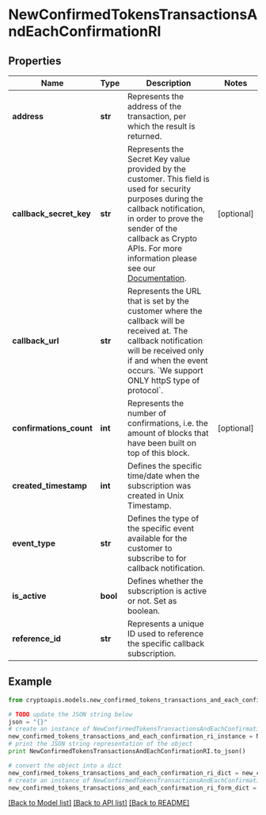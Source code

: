 # NewConfirmedTokensTransactionsAndEachConfirmationRI


## Properties
Name | Type | Description | Notes
------------ | ------------- | ------------- | -------------
**address** | **str** | Represents the address of the transaction, per which the result is returned. | 
**callback_secret_key** | **str** | Represents the Secret Key value provided by the customer. This field is used for security purposes during the callback notification, in order to prove the sender of the callback as Crypto APIs. For more information please see our [Documentation](https://developers.cryptoapis.io/technical-documentation/general-information/callbacks#callback-security). | [optional] 
**callback_url** | **str** | Represents the URL that is set by the customer where the callback will be received at. The callback notification will be received only if and when the event occurs. &#x60;We support ONLY httpS type of protocol&#x60;. | 
**confirmations_count** | **int** | Represents the number of confirmations, i.e. the amount of blocks that have been built on top of this block. | [optional] 
**created_timestamp** | **int** | Defines the specific time/date when the subscription was created in Unix Timestamp. | 
**event_type** | **str** | Defines the type of the specific event available for the customer to subscribe to for callback notification. | 
**is_active** | **bool** | Defines whether the subscription is active or not. Set as boolean. | 
**reference_id** | **str** | Represents a unique ID used to reference the specific callback subscription. | 

## Example

```python
from cryptoapis.models.new_confirmed_tokens_transactions_and_each_confirmation_ri import NewConfirmedTokensTransactionsAndEachConfirmationRI

# TODO update the JSON string below
json = "{}"
# create an instance of NewConfirmedTokensTransactionsAndEachConfirmationRI from a JSON string
new_confirmed_tokens_transactions_and_each_confirmation_ri_instance = NewConfirmedTokensTransactionsAndEachConfirmationRI.from_json(json)
# print the JSON string representation of the object
print NewConfirmedTokensTransactionsAndEachConfirmationRI.to_json()

# convert the object into a dict
new_confirmed_tokens_transactions_and_each_confirmation_ri_dict = new_confirmed_tokens_transactions_and_each_confirmation_ri_instance.to_dict()
# create an instance of NewConfirmedTokensTransactionsAndEachConfirmationRI from a dict
new_confirmed_tokens_transactions_and_each_confirmation_ri_form_dict = new_confirmed_tokens_transactions_and_each_confirmation_ri.from_dict(new_confirmed_tokens_transactions_and_each_confirmation_ri_dict)
```
[[Back to Model list]](../README.md#documentation-for-models) [[Back to API list]](../README.md#documentation-for-api-endpoints) [[Back to README]](../README.md)


